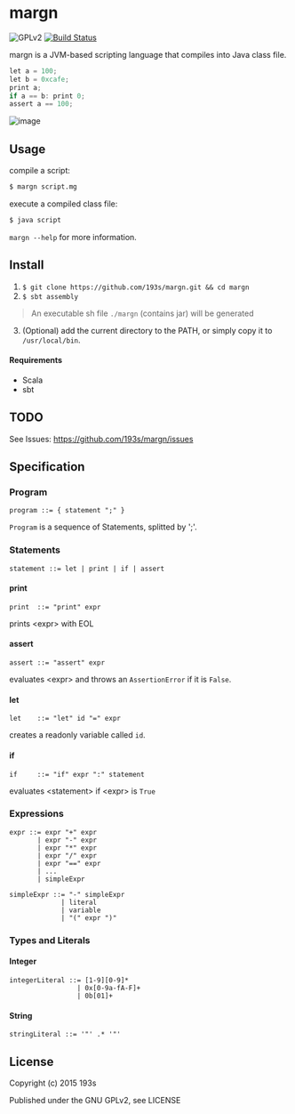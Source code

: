 # margn
![GPLv2](https://img.shields.io/badge/license-GPLv2-blue.svg)
[![Build Status](https://travis-ci.org/193s/margn.svg)](https://travis-ci.org/193s/margn)


margn is a JVM-based scripting language that compiles into Java class file.  

```c
let a = 100;
let b = 0xcafe;
print a;
if a == b: print 0;
assert a == 100;
```

![image](https://cloud.githubusercontent.com/assets/6814758/7298230/26448374-ea09-11e4-9cf4-1e1ef13decd1.png)


## Usage
compile a script:
```sh
$ margn script.mg
```
execute a compiled class file:
```sh
$ java script
```

`margn --help` for more information.

## Install
1. `$ git clone https://github.com/193s/margn.git && cd margn`
2. `$ sbt assembly`  
> An executable sh file `./margn` (contains jar) will be generated
3. (Optional) add the current directory to the PATH, or simply copy it to `/usr/local/bin`.

#### Requirements
- Scala
- sbt


## TODO
See Issues: https://github.com/193s/margn/issues

## Specification

### Program
```ebnf
program ::= { statement ";" }
```
`Program` is a sequence of Statements, splitted by ';'.


### Statements
```ebnf
statement ::= let | print | if | assert
```
#### print
```ebnf
print  ::= "print" expr
```
prints \<expr\> with EOL

#### assert
```ebnf
assert ::= "assert" expr
```
evaluates \<expr\> and throws an `AssertionError` if it is `False`.

#### let
```ebnf
let    ::= "let" id "=" expr
```
creates a readonly variable called `id`.

#### if
```ebnf
if     ::= "if" expr ":" statement
```
evaluates \<statement\> if \<expr\> is `True`



### Expressions
```ebnf
expr ::= expr "+" expr
       | expr "-" expr
       | expr "*" expr
       | expr "/" expr
       | expr "==" expr
       | ...
       | simpleExpr

simpleExpr ::= "-" simpleExpr
             | literal
             | variable
             | "(" expr ")"
```

### Types and Literals
#### Integer
```ebnf
integerLiteral ::= [1-9][0-9]*
                 | 0x[0-9a-fA-F]+
                 | 0b[01]+
```


#### String
```ebnf
stringLiteral ::= '"' .* '"'
```


## License
Copyright (c) 2015 193s

Published under the GNU GPLv2, see LICENSE
